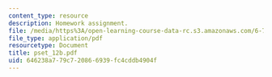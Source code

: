 ```yaml
---
content_type: resource
description: Homework assignment.
file: /media/https%3A/open-learning-course-data-rc.s3.amazonaws.com/6-781j-submicrometer-and-nanometer-technology-spring-2006/646238a779c720866939fc4cddb4904f_pset_12b.pdf
file_type: application/pdf
resourcetype: Document
title: pset_12b.pdf
uid: 646238a7-79c7-2086-6939-fc4cddb4904f
---
```

